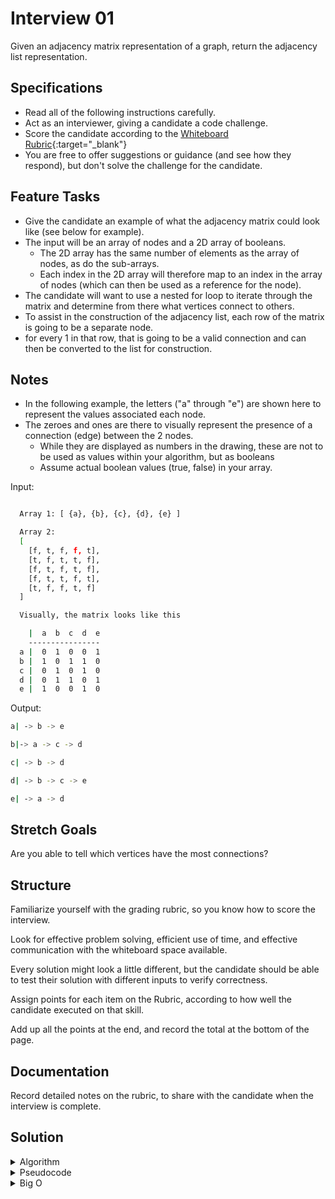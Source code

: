 # Interview 01

Given an adjacency matrix representation of a graph, return the adjacency list representation.

## Specifications

- Read all of the following instructions carefully.
- Act as an interviewer, giving a candidate a code challenge.
- Score the candidate according to the [Whiteboard Rubric](https://docs.google.com/spreadsheets/d/1scthkmARfzAFZrSYAp6LA2coOaoWUWbSzMbtIU4jcHw){:target="_blank"}
- You are free to offer suggestions or guidance (and see how they respond), but don't solve the challenge for the candidate.

## Feature Tasks

- Give the candidate an example of what the adjacency matrix could look like (see below for example).
- The input will be an array of nodes and a 2D array of booleans.
  - The 2D array has the same number of elements as the array of nodes, as do the sub-arrays.
  - Each index in the 2D array will therefore map to an index in the array of nodes (which can then be used as a reference for the node).
- The candidate will want to use a nested for loop to iterate through the matrix and determine from there what vertices connect to others.
- To assist in the construction of the adjacency list, each row of the matrix is going to be a separate node.
- for every 1 in that row, that is going to be a valid connection and can then be converted to the list for construction.

## Notes

- In the following example, the letters ("a" through "e") are shown here to represent the values associated each node.
- The zeroes and ones are there to visually represent the presence of a connection (edge) between the 2 nodes.
  - While they are displayed as numbers in the drawing, these are not to be used as values within your algorithm, but as booleans
  - Assume actual boolean values (true, false) in your array.

Input:

```bash

  Array 1: [ {a}, {b}, {c}, {d}, {e} ]

  Array 2:
  [
    [f, t, f, f, t],
    [t, f, t, t, f],
    [f, t, f, t, f],
    [f, t, t, f, t],
    [t, f, f, t, f]
  ]

  Visually, the matrix looks like this

    |  a  b  c  d  e
    ----------------
  a |  0  1  0  0  1
  b |  1  0  1  1  0
  c |  0  1  0  1  0
  d |  0  1  1  0  1
  e |  1  0  0  1  0

```

Output:

```bash
a| -> b -> e

b|-> a -> c -> d

c| -> b -> d

d| -> b -> c -> e

e| -> a -> d

```

## Stretch Goals

Are you able to tell which vertices have the most connections?

## Structure

Familiarize yourself with the grading rubric, so you know how to score the interview.

Look for effective problem solving, efficient use of time, and effective communication with the whiteboard space available.

Every solution might look a little different, but the candidate should be able to test their solution with different inputs to verify correctness.

Assign points for each item on the Rubric, according to how well the candidate executed on that skill.

Add up all the points at the end, and record the total at the bottom of the page.

## Documentation

Record detailed notes on the rubric, to share with the candidate when the interview is complete.

## Solution

<details>
  <summary>Algorithm</summary>
  Create a new adjacency list to store all nodes and edges created from the matrix. Iterate through our input list of vertices and add them our our adjacency list.  Once we have all vertices in our list, Iterate through the input matrix. Since it is a 2 dimensional array, our function will use a nested loop to read all the values for edges connecting each node in the matrix.  Use the outer loop to track the adjacencies for a given node, and the inner loop to read the edges from a node to another node.  If the value of the outer loop node returns true for the value in the matrix,  add that edge to the adjacency list.
</details>
<details>
  <summary>Pseudocode</summary>
  <pre><code>algorithm MATRIX_TO_LIST:
  declare array of nodes VERTICES <- input list
  declare array of edges MATRIX <- input list
  declare list of adjacencies ADJACENCIES <- empty list
  for every NODE in VERTICES:
    add NODE to ADJACENCIES
  for every EDGE in NODE within MATRIX:
    if the value stored at each EDGE for a given NODE within the MATRIX is true:
      add EDGE to NODE in ADJACENCIES
  return ADJACENCIES</code></pre>
</details>
<details>
  <summary>Big O</summary>
  This solution has a time complexity of 0(n) and a space complexity of 0(n).Even though we have a nested for loop,  the inner loop is only to allow us to read all the values present in 2d array.  At most we are running our check on a vertex present in our matrix for as many values are present in the 2d array of length n.  Since we are adding values to our adjacency list, in the worst case scenario (given a completely connected graph) we will need to create (n) space within our list.
</details>
